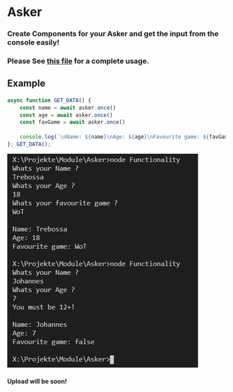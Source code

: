 # Asker

### Create Components for your Asker and get the input from the console easily!

### Please See [this file](https://github.com/Trebossalol/Asker/blob/main/Functionality.js) for a complete usage.

## Example
```javascript
async function GET_DATA() {
    const name = await asker.once()
    const age = await asker.once()
    const favGame = await asker.once()

    console.log(`\nName: ${name}\nAge: ${age}\nFavourite game: ${favGame}`)
}; GET_DATA();
```

![Image of the example from above](https://raw.githubusercontent.com/Trebossalol/Asker/main/Functionality.PNG)


#### Upload will be soon!
